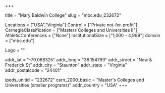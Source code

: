 
+++

title = "Mary Baldwin College"
slug = "mbc.edu_232672"

Locations = ["USA","Virginia"]
Control = ["Private not-for-profit"]
CarnegieClassification = ["Masters Colleges and Universities II"]
AthleticConferences = ["None"]
InstitutionalSize = ["1,000 - 4,999"]
domain = ["mbc.edu"]

Logo = ""

addr_lat = "-79.068325"
addr_long = "38.154799"
addr_street = "New & Frederick St"
addr_city = "Staunton"
addr_state = "Virginia"
addr_postalcode = "24401"

ipeds_unitid = "232672"
carn_2000_basic = "Master's Colleges and Universities (smaller programs)"
addr_country = "USA"
+++
    
